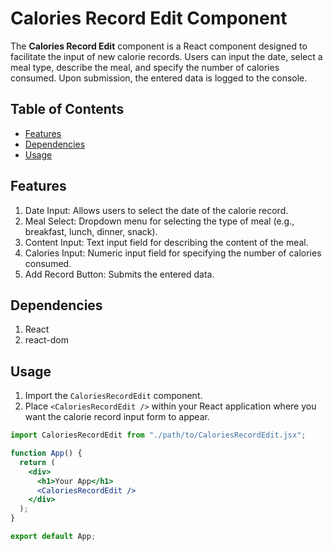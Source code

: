 # Calories Record Edit Component

The **Calories Record Edit** component is a React component designed to facilitate the input of new calorie records. Users can input the date, select a meal type, describe the meal, and specify the number of calories consumed. Upon submission, the entered data is logged to the console.

## Table of Contents
- [Features](#features)
- [Dependencies](#dependencies)
- [Usage](#usage)


## Features
1. Date Input: Allows users to select the date of the calorie record.
2. Meal Select: Dropdown menu for selecting the type of meal (e.g., breakfast, lunch, dinner, snack).
3. Content Input: Text input field for describing the content of the meal.
4. Calories Input: Numeric input field for specifying the number of calories consumed.
5. Add Record Button: Submits the entered data.

## Dependencies
1. React
2. react-dom


## Usage

1. Import the `CaloriesRecordEdit` component.
2. Place `<CaloriesRecordEdit />` within your React application where you want the calorie record input form to appear.

```jsx
import CaloriesRecordEdit from "./path/to/CaloriesRecordEdit.jsx";

function App() {
  return (
    <div>
      <h1>Your App</h1>
      <CaloriesRecordEdit />
    </div>
  );
}

export default App;
